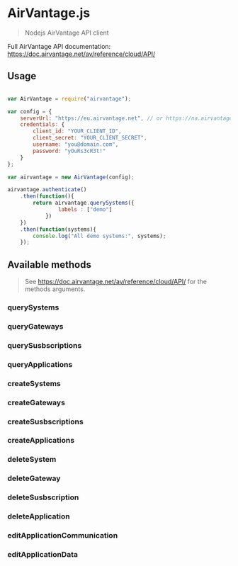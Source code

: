 AirVantage.js
========

> Nodejs AirVantage API client

Full AirVantage API documentation: https://doc.airvantage.net/av/reference/cloud/API/

## Usage

```javascript

var AirVantage = require("airvantage");

var config = {
    serverUrl: "https://eu.airvantage.net", // or https://na.airvantage.net
    credentials: {
        client_id: "YOUR_CLIENT_ID",
        client_secret: "YOUR_CLIENT_SECRET",
        username: "you@domain.com",
        password: "yOuRs3cR3t!"
    }
};

var airvantage = new AirVantage(config);

airvantage.authenticate()
    .then(function(){
        return airvantage.querySystems({
                labels : ["demo"]
            })
    })
    .then(function(systems){
        console.log("All demo systems:", systems);
    });

```

## Available methods
> See https://doc.airvantage.net/av/reference/cloud/API/ for the methods arguments.

### querySystems
### queryGateways
### querySusbscriptions
### queryApplications
### createSystems
### createGateways
### createSusbscriptions
### createApplications
### deleteSystem
### deleteGateway
### deleteSusbscription
### deleteApplication
### editApplicationCommunication
### editApplicationData


